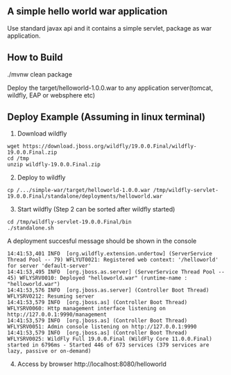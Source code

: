 ## A simple hello world war application
Use standard javax api and it contains a simple servlet, package as war application.

## How to Build
./mvnw clean package

Deploy the target/helloworld-1.0.0.war to any application server(tomcat, wildfly, EAP or websphere etc)

## Deploy Example (Assuming in linux terminal)

1. Download wildfly
```shell
wget https://download.jboss.org/wildfly/19.0.0.Final/wildfly-19.0.0.Final.zip
cd /tmp
unzip wildfly-19.0.0.Final.zip

```

2. Deploy to wildfly
```shell
cp /.../simple-war/target/helloworld-1.0.0.war /tmp/wildfly-servlet-19.0.0.Final/standalone/deployments/helloworld.war
```

3. Start wildfly (Step 2 can be sorted after wildfly started)
```shell
cd /tmp/wildfly-servlet-19.0.0.Final/bin
./standalone.sh
```
A deployment succesful message should be shown in the console
```
14:41:53,401 INFO  [org.wildfly.extension.undertow] (ServerService Thread Pool -- 79) WFLYUT0021: Registered web context: '/helloworld' for server 'default-server'
14:41:53,495 INFO  [org.jboss.as.server] (ServerService Thread Pool -- 45) WFLYSRV0010: Deployed "helloworld.war" (runtime-name : "helloworld.war")
14:41:53,576 INFO  [org.jboss.as.server] (Controller Boot Thread) WFLYSRV0212: Resuming server
14:41:53,579 INFO  [org.jboss.as] (Controller Boot Thread) WFLYSRV0060: Http management interface listening on http://127.0.0.1:9990/management
14:41:53,579 INFO  [org.jboss.as] (Controller Boot Thread) WFLYSRV0051: Admin console listening on http://127.0.0.1:9990
14:41:53,579 INFO  [org.jboss.as] (Controller Boot Thread) WFLYSRV0025: WildFly Full 19.0.0.Final (WildFly Core 11.0.0.Final) started in 6796ms - Started 446 of 673 services (379 services are lazy, passive or on-demand)
```
4. Access by browser
http://localhost:8080/helloworld
